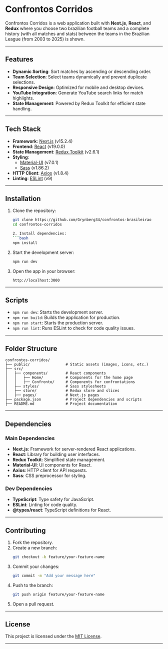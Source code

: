# Confrontos Corridos

Confrontos Corridos is a web application built with **Next.js**, **React**, and **Redux** where you choose two brazilian football teams and a complete history (with all matches and stats) between the teams in the Brazilian League (from 2003 to 2025) is shown.

---

## Features

- **Dynamic Sorting**: Sort matches by ascending or descending order.
- **Team Selection**: Select teams dynamically and prevent duplicate selections.
- **Responsive Design**: Optimized for mobile and desktop devices.
- **YouTube Integration**: Generate YouTube search links for match highlights.
- **State Management**: Powered by Redux Toolkit for efficient state handling.

---

## Tech Stack

- **Framework**: [Next.js](https://nextjs.org/) (v15.2.4)
- **Frontend**: [React](https://reactjs.org/) (v19.0.0)
- **State Management**: [Redux Toolkit](https://redux-toolkit.js.org/) (v2.6.1)
- **Styling**:
  - [Material-UI](https://mui.com/) (v7.0.1)
  - [Sass](https://sass-lang.com/) (v1.86.2)
- **HTTP Client**: [Axios](https://axios-http.com/) (v1.8.4)
- **Linting**: [ESLint](https://eslint.org/) (v9)

---

## Installation

1. Clone the repository:
   ```bash
   git clone https://github.com/Grynberg34/confrontos-brasileirao
   cd confrontos-corridos

   2. Install dependencies:
   ```bash
   npm install
   ```

3. Start the development server:
   ```bash
   npm run dev
   ```

4. Open the app in your browser:
   ```
   http://localhost:3000
   ```

---

## Scripts

- `npm run dev`: Starts the development server.
- `npm run build`: Builds the application for production.
- `npm run start`: Starts the production server.
- `npm run lint`: Runs ESLint to check for code quality issues.

---

## Folder Structure

```
confrontos-corridos/
├── public/                # Static assets (images, icons, etc.)
├── src/
│   ├── components/        # React components
│   │   ├── Home/          # Components for the home page
│   │   ├── Confronto/     # Components for confrontations
│   ├── styles/            # Sass stylesheets
│   ├── store/             # Redux store and slices
│   ├── pages/             # Next.js pages
├── package.json           # Project dependencies and scripts
├── README.md              # Project documentation
```

---

## Dependencies

### Main Dependencies
- **Next.js**: Framework for server-rendered React applications.
- **React**: Library for building user interfaces.
- **Redux Toolkit**: Simplified state management.
- **Material-UI**: UI components for React.
- **Axios**: HTTP client for API requests.
- **Sass**: CSS preprocessor for styling.

### Dev Dependencies
- **TypeScript**: Type safety for JavaScript.
- **ESLint**: Linting for code quality.
- **@types/react**: TypeScript definitions for React.

---

## Contributing

1. Fork the repository.
2. Create a new branch:
   ```bash
   git checkout -b feature/your-feature-name
   ```
3. Commit your changes:
   ```bash
   git commit -m "Add your message here"
   ```
4. Push to the branch:
   ```bash
   git push origin feature/your-feature-name
   ```
5. Open a pull request.

---

## License

This project is licensed under the [MIT License](https://opensource.org/licenses/MIT).

---